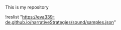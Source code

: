 This is my repository

!reslist "https://eva339-de.github.io/narrativeStrategies/sound/samples.json"
